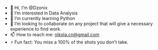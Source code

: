 - 👋 Hi, I’m @Dzonix
- 👀 I’m interested in Data Analysis
- 🌱 I’m currently learning Python
- 💞️ I’m looking to collaborate on any project that will give a necessary experience to find work.
- 📫 How to reach me: nikola.cn@gmail.com
- ⚡ Fun fact: You miss a 100% of the shots you don't take.

<!---
Dzonix/Dzonix is a ✨ special ✨ repository because its `README.md` (this file) appears on your GitHub profile.
You can click the Preview link to take a look at your changes.
--->
